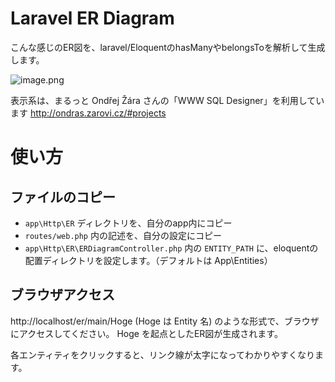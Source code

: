 # Laravel ER Diagram

こんな感じのER図を、laravel/EloquentのhasManyやbelongsToを解析して生成します。

![image.png](https://qiita-image-store.s3.amazonaws.com/0/255465/babf59b5-0b4c-9984-8e2a-36c81194730f.png)

表示系は、まるっと Ondřej Žára さんの「WWW SQL Designer」を利用しています
http://ondras.zarovi.cz/#projects

# 使い方

## ファイルのコピー

- `app\Http\ER` ディレクトリを、自分のapp内にコピー
- `routes/web.php` 内の記述を、自分の設定にコピー
- `app\Http\ER\ERDiagramController.php` 内の `ENTITY_PATH` に、eloquentの配置ディレクトリを設定します。（デフォルトは App\Entities）

## ブラウザアクセス

http://localhost/er/main/Hoge 
(Hoge は Entity 名) のような形式で、ブラウザにアクセスしてください。
Hoge を起点としたER図が生成されます。

各エンティティをクリックすると、リンク線が太字になってわかりやすくなります。

